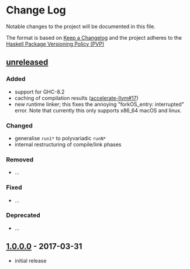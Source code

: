 # Change Log

Notable changes to the project will be documented in this file.

The format is based on [Keep a Changelog](http://keepachangelog.com/) and the
project adheres to the [Haskell Package Versioning
Policy (PVP)](https://pvp.haskell.org)

## [unreleased]
### Added
 * support for GHC-8.2
 * caching of compilation results ([accelerate-llvm#17](https://github.com/AccelerateHS/accelerate-llvm/issues/17))
 * new runtime linker; this fixes the annoying "forkOS_entry: interrupted" error. Note that currently this only supports x86_64 macOS and linux.

### Changed
 * generalise `run1*` to polyvariadic `runN*`
 * internal restructuring of compile/link phases

### Removed
 * ...

### Fixed
 * ...
 
### Deprecated
 * ...


## [1.0.0.0] - 2017-03-31
  * initial release


[unreleased]: https://github.com/AccelerateHS/accelerate-llvm/compare/1.0.0.0...HEAD
[1.0.0.0]:    https://github.com/AccelerateHS/accelerate-llvm/compare/be7f91295f77434b2103c70aa1cabb6a4f2b09a8...1.0.0.0


